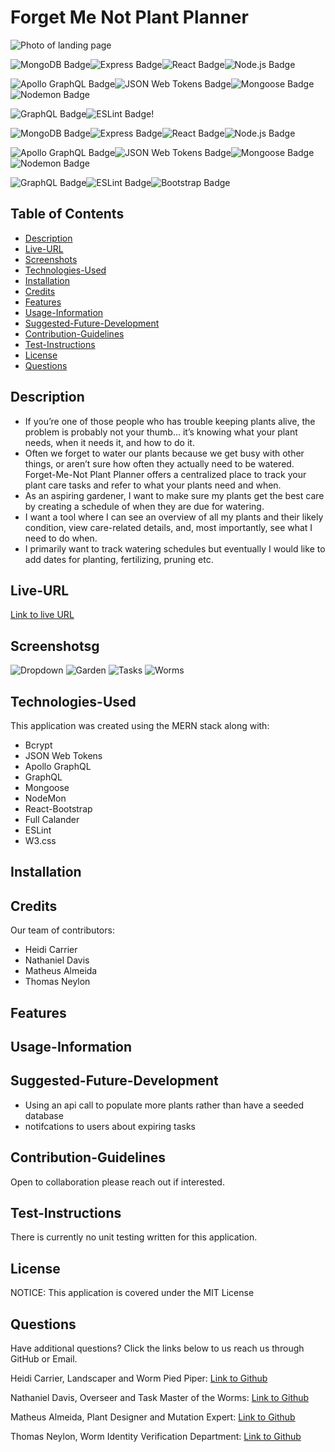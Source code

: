 # Forget Me Not Plant Planner

![Photo of landing page](./client/src/assets/images/homepage.PNG)

![MongoDB Badge](https://img.shields.io/badge/MongoDB-47A248?logo=mongodb&logoColor=fff&style=flat-square)![Express Badge](https://img.shields.io/badge/Express-000?logo=express&logoColor=fff&style=flat-square)![React Badge](https://img.shields.io/badge/React-61DAFB?logo=react&logoColor=000&style=flat-square)![Node.js Badge](https://img.shields.io/badge/Node.js-393?logo=nodedotjs&logoColor=fff&style=flat-square)

![Apollo GraphQL Badge](https://img.shields.io/badge/Apollo%20GraphQL-311C87?logo=apollographql&logoColor=fff&style=flat-square)![JSON Web Tokens Badge](https://img.shields.io/badge/JSON%20Web%20Tokens-000?logo=jsonwebtokens&logoColor=fff&style=flat-square)![Mongoose Badge](https://img.shields.io/badge/Mongoose-800?logo=mongoose&logoColor=fff&style=flat-square)![Nodemon Badge](https://img.shields.io/badge/Nodemon-76D04B?logo=nodemon&logoColor=fff&style=flat-square)

![GraphQL Badge](https://img.shields.io/badge/GraphQL-E10098?logo=graphql&logoColor=fff&style=flat-square)![ESLint Badge](https://img.shields.io/badge/ESLint-4B32C3?logo=eslint&logoColor=fff&style=flat-square)!


![MongoDB Badge](https://img.shields.io/badge/MongoDB-47A248?logo=mongodb&logoColor=fff&style=flat-square)![Express Badge](https://img.shields.io/badge/Express-000?logo=express&logoColor=fff&style=flat-square)![React Badge](https://img.shields.io/badge/React-61DAFB?logo=react&logoColor=000&style=flat-square)![Node.js Badge](https://img.shields.io/badge/Node.js-393?logo=nodedotjs&logoColor=fff&style=flat-square)

![Apollo GraphQL Badge](https://img.shields.io/badge/Apollo%20GraphQL-311C87?logo=apollographql&logoColor=fff&style=flat-square)![JSON Web Tokens Badge](https://img.shields.io/badge/JSON%20Web%20Tokens-000?logo=jsonwebtokens&logoColor=fff&style=flat-square)![Mongoose Badge](https://img.shields.io/badge/Mongoose-800?logo=mongoose&logoColor=fff&style=flat-square)![Nodemon Badge](https://img.shields.io/badge/Nodemon-76D04B?logo=nodemon&logoColor=fff&style=flat-square)

![GraphQL Badge](https://img.shields.io/badge/GraphQL-E10098?logo=graphql&logoColor=fff&style=flat-square)![ESLint Badge](https://img.shields.io/badge/ESLint-4B32C3?logo=eslint&logoColor=fff&style=flat-square)![Bootstrap Badge](https://img.shields.io/badge/Bootstrap-7952B3?logo=bootstrap&logoColor=fff&style=flat-square)

## Table of Contents

* [Description](#description)
* [Live-URL](#live-url)
* [Screenshots](#screenshots)
* [Technologies-Used](#technologies-used)
* [Installation](#installation)
* [Credits](#credits)
* [Features](#features)
* [Usage-Information](#usage-information)
* [Suggested-Future-Development](#suggested-future-development)
* [Contribution-Guidelines](#contribution-guidelines)
* [Test-Instructions](#test-instructions)
* [License](#license)
* [Questions](#questions)

## Description
* If you’re one of those people who has trouble keeping plants alive, the problem is probably not your thumb… it’s knowing what your plant needs, when it needs it, and how to do it.
* Often we forget to water our plants because we get busy with other things, or aren’t sure how often they actually need to be watered. Forget-Me-Not Plant Planner offers a centralized place to track your plant care tasks and refer to what your plants need and when.
* As an aspiring gardener, I want to make sure my plants get the best care by creating a schedule of when they are due for watering.
* I want a tool where I can see an overview of all my plants and their likely condition, view care-related details, and, most importantly, see what I need to do when.
* I primarily want to track watering schedules but eventually I would like to add dates for planting, fertilizing, pruning etc.


## Live-URL

[Link to live URL]()

## Screenshotsg
![Dropdown](./client/src/assets/images/addplant.PNG)
![Garden](./client/src/assets/images/garden-BG.png)
![Tasks](./client/src/assets/images/tasks.PNG)
![Worms](./client/src/assets/images/worms.PNG)


## Technologies-Used

This application was created using the MERN stack along with:

* Bcrypt
* JSON Web Tokens
* Apollo GraphQL
* GraphQL
* Mongoose
* NodeMon
* React-Bootstrap
* Full Calander
* ESLint
* W3.css

## Installation



## Credits

Our team of contributors:

* Heidi Carrier
* Nathaniel Davis
* Matheus Almeida
* Thomas Neylon


## Features



## Usage-Information



## Suggested-Future-Development

* Using an api call to populate more plants rather than have a seeded database
* notifcations to users about expiring tasks

## Contribution-Guidelines

Open to collaboration please reach out if interested.

## Test-Instructions

There is currently no unit testing written for this application.


## License

NOTICE: This application is covered under the MIT License

## Questions

Have additional questions? Click the links below to us reach us through GitHub or Email.

Heidi Carrier, Landscaper and Worm Pied Piper: [Link to Github](https://github.com/heidiHarmony/) 

Nathaniel Davis, Overseer and Task Master of the Worms: [Link to Github](https://github.com/davisnate04) 

Matheus Almeida, Plant Designer and Mutation Expert: [Link to Github](https://github.com/matae300) 

Thomas Neylon, Worm Identity Verification Department: [Link to Github](https://github.com/Neglon)
